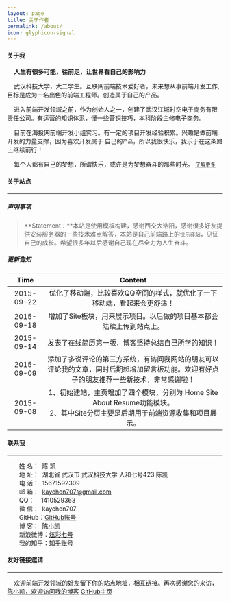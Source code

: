 ```yaml
---
layout: page
title: 关于作者
permalink: /about/
icon: glyphicon-signal
---
```


#### 关于我


&nbsp;&nbsp;&nbsp;&nbsp;**人生有很多可能，往前走，让世界看自己的影响力**

&nbsp;&nbsp;&nbsp;&nbsp;武汉科技大学，大二学生。互联网前端技术爱好者，未来想从事前端开发工作,目标是成为一名出色的前端工程师。创造属于自己的产品。

&nbsp;&nbsp;&nbsp;&nbsp;进入前端开发领域之前，作为创始人之一，创建了武汉江城时空电子商务有限责任公司。有运营的知识体系，懂一些营销技巧，本科阶段主修电子商务。

&nbsp;&nbsp;&nbsp;&nbsp;目前在海投网前端开发小组实习。有一定的项目开发经验积累。兴趣是做前端开发的力量支撑，因为喜欢开发属于 自己的`产品`，所以我很快乐，我乐于在这条路上继续前行！

&nbsp;&nbsp;&nbsp;&nbsp;每个人都有自己的梦想，所谓快乐，或许是为梦想奋斗的那些时光。 [`了解更多`](http://www.cnblogs.com/kaychen/p/4704538.html)


#### 关于站点

---

##### 声明事项

>**Statement：**本站是使用模板构建，感谢西交大浩阳，感谢很多好友提供安装服务器的一些技术难点解答，本站是自己前端路上的`快乐驿站`，见证自己的成长。希望很多年以后感谢自己现在尽全力为人生奋斗。

##### 更新告知

Time | Content
:----------------------------: | :----------------------:
2015-09-22 | 优化了移动端，比较喜欢QQ空间的样式，就优化了一下移动端，看起来会更舒适！
2015-09-18 | 增加了Site板块，用来展示项目。以后做的项目基本都会陆续上传到站点上。
2015-09-14 | 发表了在线简历第一版，博客坚持总结自己所学的知识！
2015-09-09 | 添加了多说评论的第三方系统，有访问我网站的朋友可以评论我的文章，同时后期想增加留言板功能。欢迎有好点子的朋友推荐一些新技术，非常感谢啦！
2015-09-08 | 1、初始建站，主页增加了四个模块，分别为 Home Site About Resume功能模块。<br />2、其中Site分页主要是后期用于前端资源收集和项目展示。



#### 联系我

----

　　姓 名： &nbsp;陈 凯<br />
　　地 址： &nbsp;湖北省 武汉市 武汉科技大学 人和七号423 陈凯<br />
　　电 话： &nbsp;15671592309<br />
　　邮 箱： &nbsp;kaychen707@gmail.com<br />
　　QQ： &nbsp;&nbsp;&nbsp;1410529363<br />
　　微 信： &nbsp;kaychen707<br />
　　GitHub：[GitHub账号](https://github.com/LittlewhiteChen)<br />
　　博 客：&nbsp;&nbsp;[陈小凯](http://www.cnblogs.com/kaychen/)<br />
　　新浪微博：[炫彩七号](http://weibo.com/LittlewhiteChen)<br />
　　我的知乎：[知乎账号](http://www.zhihu.com/people/kaychenzhihu)<br />


#### 友好链接邀请

---

&nbsp;&nbsp;&nbsp;&nbsp;欢迎前端开发领域的好友留下你的站点地址，相互链接。再次感谢您的来访，
[陈小凯，欢迎访问我的博客](http://www.cnblogs.com/kaychen/)
[GitHub主页](https://github.com/LittlewhiteChen)
















